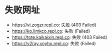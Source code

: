 # 失败网址
- https://vi.zogzr.repl.co: 失败 (403
Failed)
- https://ko.limkco.repl.co: 失败 (Failed)
- https://tote.kaikaixin.repl.co: 失败 (403
Failed)
- https://v2ray.yoyho.repl.co: 失败 (Failed)
